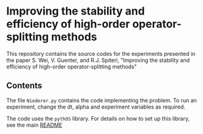 # Improving the stability and efficiency of high-order operator-splitting methods

This repository contains the source codes for the experiments presented in the paper S. Wei, V. Guenter, and R.J. Spiteri, "Improving the stability and efficiency of high-order operator-splitting methods"

## Contents
The file `Niederer.py` contains the code implementing the problem.  To run an experiment, change the dt, alpha and experiment variables as required.

The code uses the `pythOS` library.  For details on how to set up this library, see the main [README](https://github.com/uofs-simlab/pythOS/blob/main/README.md)
